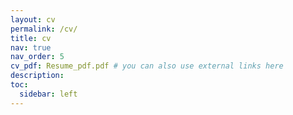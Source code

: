 ```yaml
---
layout: cv
permalink: /cv/
title: cv
nav: true
nav_order: 5
cv_pdf: Resume_pdf.pdf # you can also use external links here
description: 
toc:
  sidebar: left
---
```

